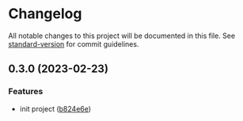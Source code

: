 # Changelog

All notable changes to this project will be documented in this file. See [standard-version](https://github.com/conventional-changelog/standard-version) for commit guidelines.

## 0.3.0 (2023-02-23)


### Features

* init project ([b824e6e](https://github.com/bibulle/division-loader/commit/b824e6ed56910e1ec5029de13a96bfe82a015195))
